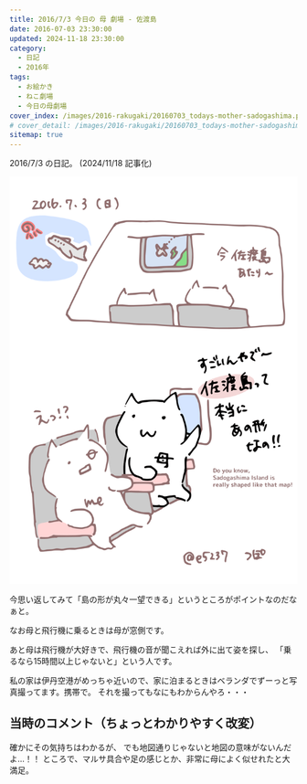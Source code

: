 ```yaml
---
title: 2016/7/3 今日の 母 劇場 - 佐渡島
date: 2016-07-03 23:30:00
updated: 2024-11-18 23:30:00
category:
  - 日記
  - 2016年
tags:
  - お絵かき
  - ねこ劇場
  - 今日の母劇場
cover_index: /images/2016-rakugaki/20160703_todays-mother-sadogashima.png
# cover_detail: /images/2016-rakugaki/20160703_todays-mother-sadogashima.png
sitemap: true
---
```


2016/7/3 の日記。 (2024/11/18 記事化)

![](/images/2016-rakugaki/20160703_todays-mother-sadogashima.png)


今思い返してみて「島の形が丸々一望できる」というところがポイントなのだなぁと。

なお母と飛行機に乗るときは母が窓側です。

あと母は飛行機が大好きで、飛行機の音が聞こえれば外に出て姿を探し、
「乗るなら15時間以上じゃないと」という人です。

私の家は伊丹空港がめっちゃ近いので、家に泊まるときはベランダでずーっと写真撮ってます。携帯で。
それを撮ってもなにもわからんやろ・・・



当時のコメント（ちょっとわかりやすく改変）
---
確かにその気持ちはわかるが、
でも地図通りじゃないと地図の意味がないんだよ…！！
ところで、マルサ具合や足の感じとか、非常に母によく似せれたと大満足。